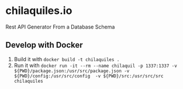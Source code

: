 # chilaquiles.io
Rest API Generator From a Database Schema


## Develop with Docker

1. Build it with `docker build -t chilaquiles .`
2. Run it with `docker run -it --rm --name chilaquil -p 1337:1337 -v ${PWD}/package.json:/usr/src/package.json -v ${PWD}/config:/usr/src/config  -v ${PWD}/src:/usr/src/src chilaquiles`